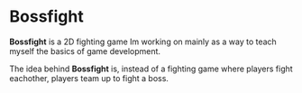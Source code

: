 # Bossfight

**Bossfight** is a 2D fighting game Im working on mainly as a way to teach
myself the basics of game development.

The idea behind **Bossfight** is, instead of a fighting game where players fight
eachother, players team up to fight a boss.